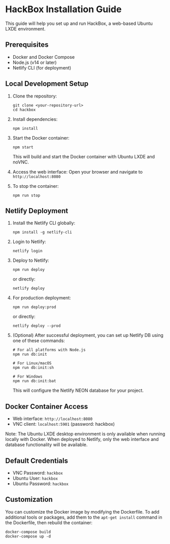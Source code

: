 # HackBox Installation Guide

This guide will help you set up and run HackBox, a web-based Ubuntu LXDE environment.

## Prerequisites

- Docker and Docker Compose
- Node.js (v14 or later)
- Netlify CLI (for deployment)

## Local Development Setup

1. Clone the repository:
   ```
   git clone <your-repository-url>
   cd hackbox
   ```

2. Install dependencies:
   ```
   npm install
   ```

3. Start the Docker container:
   ```
   npm start
   ```
   This will build and start the Docker container with Ubuntu LXDE and noVNC.

4. Access the web interface:
   Open your browser and navigate to `http://localhost:8080`

5. To stop the container:
   ```
   npm run stop
   ```

## Netlify Deployment

1. Install the Netlify CLI globally:
   ```
   npm install -g netlify-cli
   ```

2. Login to Netlify:
   ```
   netlify login
   ```

3. Deploy to Netlify:
   ```
   npm run deploy
   ```
   or directly:
   ```
   netlify deploy
   ```

4. For production deployment:
   ```
   npm run deploy:prod
   ```
   or directly:
   ```
   netlify deploy --prod
   ```

5. (Optional) After successful deployment, you can set up Netlify DB using one of these commands:
   ```
   # For all platforms with Node.js
   npm run db:init
   
   # For Linux/macOS
   npm run db:init:sh
   
   # For Windows
   npm run db:init:bat
   ```
   This will configure the Netlify NEON database for your project.

## Docker Container Access

- Web interface: `http://localhost:8080`
- VNC client: `localhost:5901` (password: hackbox)

Note: The Ubuntu LXDE desktop environment is only available when running locally with Docker. When deployed to Netlify, only the web interface and database functionality will be available.

## Default Credentials

- VNC Password: `hackbox`
- Ubuntu User: `hackbox`
- Ubuntu Password: `hackbox`

## Customization

You can customize the Docker image by modifying the Dockerfile. To add additional tools or packages, add them to the `apt-get install` command in the Dockerfile, then rebuild the container:

```
docker-compose build
docker-compose up -d
```